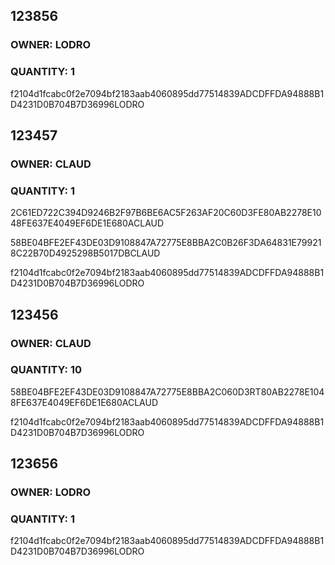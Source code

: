 ## 123856

### OWNER: LODRO

### QUANTITY: 1

f2104d1fcabc0f2e7094bf2183aab4060895dd77514839ADCDFFDA94888B1D4231D0B704B7D36996LODRO




## 123457

### OWNER: CLAUD

### QUANTITY: 1

2C61ED722C394D9246B2F97B6BE6AC5F263AF20C60D3FE80AB2278E1048FE637E4049EF6DE1E680ACLAUD

58BE04BFE2EF43DE03D9108847A72775E8BBA2C0B26F3DA64831E799218C22B70D4925298B5017DBCLAUD

f2104d1fcabc0f2e7094bf2183aab4060895dd77514839ADCDFFDA94888B1D4231D0B704B7D36996LODRO




## 123456

### OWNER: CLAUD

### QUANTITY: 10

58BE04BFE2EF43DE03D9108847A72775E8BBA2C060D3RT80AB2278E1048FE637E4049EF6DE1E680ACLAUD

f2104d1fcabc0f2e7094bf2183aab4060895dd77514839ADCDFFDA94888B1D4231D0B704B7D36996LODRO



## 123656

### OWNER: LODRO

### QUANTITY: 1

f2104d1fcabc0f2e7094bf2183aab4060895dd77514839ADCDFFDA94888B1D4231D0B704B7D36996LODRO

